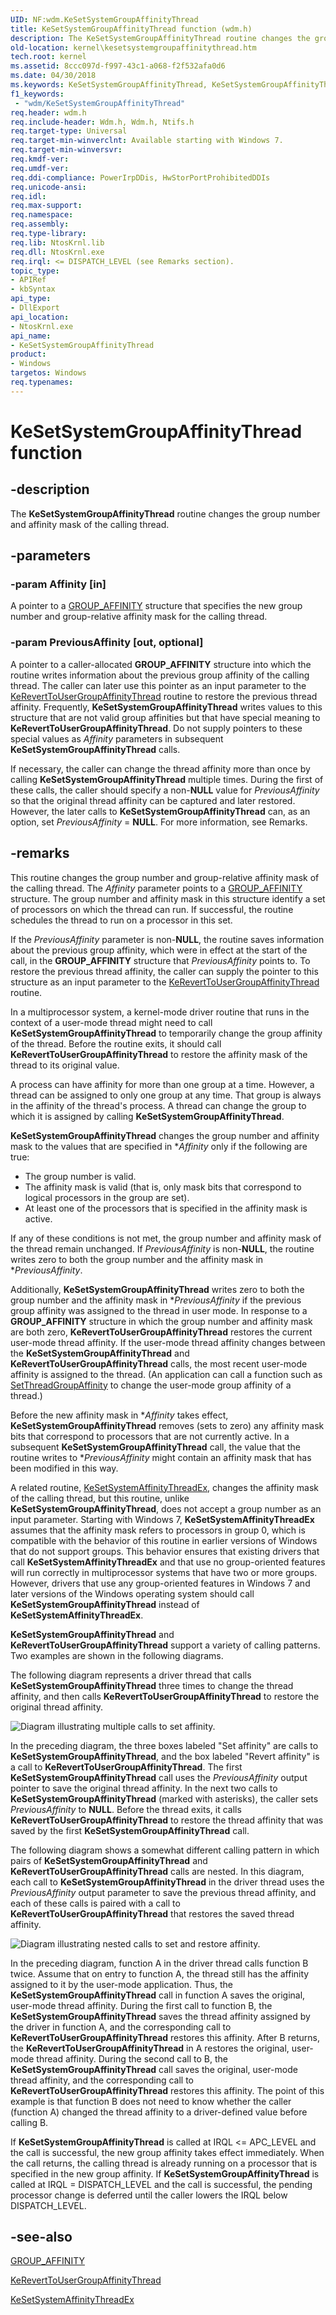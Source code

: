 ```yaml
---
UID: NF:wdm.KeSetSystemGroupAffinityThread
title: KeSetSystemGroupAffinityThread function (wdm.h)
description: The KeSetSystemGroupAffinityThread routine changes the group number and affinity mask of the calling thread.
old-location: kernel\kesetsystemgroupaffinitythread.htm
tech.root: kernel
ms.assetid: 8ccc097d-f997-43c1-a068-f2f532afa0d6
ms.date: 04/30/2018
ms.keywords: KeSetSystemGroupAffinityThread, KeSetSystemGroupAffinityThread routine [Kernel-Mode Driver Architecture], k105_3930c7d1-9295-4f62-867e-5e68729c45f3.xml, kernel.kesetsystemgroupaffinitythread, wdm/KeSetSystemGroupAffinityThread
f1_keywords:
 - "wdm/KeSetSystemGroupAffinityThread"
req.header: wdm.h
req.include-header: Wdm.h, Wdm.h, Ntifs.h
req.target-type: Universal
req.target-min-winverclnt: Available starting with Windows 7.
req.target-min-winversvr: 
req.kmdf-ver: 
req.umdf-ver: 
req.ddi-compliance: PowerIrpDDis, HwStorPortProhibitedDDIs
req.unicode-ansi: 
req.idl: 
req.max-support: 
req.namespace: 
req.assembly: 
req.type-library: 
req.lib: NtosKrnl.lib
req.dll: NtosKrnl.exe
req.irql: <= DISPATCH_LEVEL (see Remarks section).
topic_type:
- APIRef
- kbSyntax
api_type:
- DllExport
api_location:
- NtosKrnl.exe
api_name:
- KeSetSystemGroupAffinityThread
product:
- Windows
targetos: Windows
req.typenames: 
---
```


# KeSetSystemGroupAffinityThread function


## -description


The <b>KeSetSystemGroupAffinityThread</b> routine changes the group number and affinity mask of the calling thread.


## -parameters




### -param Affinity [in]

A pointer to a <a href="https://docs.microsoft.com/windows-hardware/drivers/ddi/miniport/ns-miniport-_group_affinity">GROUP_AFFINITY</a> structure that specifies the new group number and group-relative affinity mask for the calling thread.


### -param PreviousAffinity [out, optional]

A pointer to a caller-allocated <b>GROUP_AFFINITY</b> structure into which the routine writes information about the previous group affinity of the calling thread. The caller can later use this pointer as an input parameter to the <a href="https://docs.microsoft.com/windows-hardware/drivers/ddi/wdm/nf-wdm-kereverttousergroupaffinitythread">KeRevertToUserGroupAffinityThread</a> routine to restore the previous thread affinity. Frequently, <b>KeSetSystemGroupAffinityThread</b> writes values to this structure that are not valid group affinities but that have special meaning to <b>KeRevertToUserGroupAffinityThread</b>. Do not supply pointers to these special values as <i>Affinity</i> parameters in subsequent <b>KeSetSystemGroupAffinityThread</b> calls.

If necessary, the caller can change the thread affinity more than once by calling <b>KeSetSystemGroupAffinityThread</b> multiple times. During the first of these calls, the caller should specify a non-<b>NULL</b> value for <i>PreviousAffinity</i> so that the original thread affinity can be captured and later restored. However, the later calls to <b>KeSetSystemGroupAffinityThread</b> can, as an option, set <i>PreviousAffinity</i> = <b>NULL</b>. For more information, see Remarks.


## -remarks



This routine changes the group number and group-relative affinity mask of the calling thread. The <i>Affinity</i> parameter points to a <a href="https://docs.microsoft.com/windows-hardware/drivers/ddi/miniport/ns-miniport-_group_affinity">GROUP_AFFINITY</a> structure. The group number and affinity mask in this structure identify a set of processors on which the thread can run. If successful, the routine schedules the thread to run on a processor in this set.

If the <i>PreviousAffinity</i> parameter is non-<b>NULL</b>, the routine saves information about the previous group affinity, which were in effect at the start of the call, in the <b>GROUP_AFFINITY</b> structure that <i>PreviousAffinity</i> points to. To restore the previous thread affinity, the caller can supply the pointer to this structure as an input parameter to the <a href="https://docs.microsoft.com/windows-hardware/drivers/ddi/wdm/nf-wdm-kereverttousergroupaffinitythread">KeRevertToUserGroupAffinityThread</a> routine.

In a multiprocessor system, a kernel-mode driver routine that runs in the context of a user-mode thread might need to call <b>KeSetSystemGroupAffinityThread</b> to temporarily change the group affinity of the thread. Before the routine exits, it should call <b>KeRevertToUserGroupAffinityThread</b> to restore the affinity mask of the thread to its original value.

A process can have affinity for more than one group at a time. However, a thread can be assigned to only one group at any time. That group is always in the affinity of the thread's process. A thread can change the group to which it is assigned by calling <b>KeSetSystemGroupAffinityThread</b>.

<b>KeSetSystemGroupAffinityThread</b> changes the group number and affinity mask to the values that are specified in *<i>Affinity</i> only if the following are true:

<ul>
<li>
The group number is valid.

</li>
<li>
The affinity mask is valid (that is, only mask bits that correspond to logical processors in the group are set).

</li>
<li>
At least one of the processors that is specified in the affinity mask is active. 

</li>
</ul>
If any of these conditions is not met, the group number and affinity mask of the thread remain unchanged. If <i>PreviousAffinity</i> is non-<b>NULL</b>, the routine writes zero to both the group number and the affinity mask in *<i>PreviousAffinity</i>.

Additionally, <b>KeSetSystemGroupAffinityThread</b> writes zero to both the group number and the affinity mask in *<i>PreviousAffinity</i> if the previous group affinity was assigned to the thread in user mode. In response to a <b>GROUP_AFFINITY</b> structure in which the group number and affinity mask are both zero, <b>KeRevertToUserGroupAffinityThread</b> restores the current user-mode thread affinity. If the user-mode thread affinity changes between the <b>KeSetSystemGroupAffinityThread</b> and <b>KeRevertToUserGroupAffinityThread</b> calls, the most recent user-mode affinity is assigned to the thread. (An application can call a function such as <a href="https://docs.microsoft.com/windows/desktop/api/processtopologyapi/nf-processtopologyapi-setthreadgroupaffinity">SetThreadGroupAffinity</a> to change the user-mode group affinity of a thread.)

Before the new affinity mask in *<i>Affinity</i> takes effect, <b>KeSetSystemGroupAffinityThread</b> removes (sets to zero) any affinity mask bits that correspond to processors that are not currently active. In a subsequent <b>KeSetSystemGroupAffinityThread</b> call, the value that the routine writes to *<i>PreviousAffinity</i> might contain an affinity mask that has been modified in this way.

A related routine, <a href="https://docs.microsoft.com/windows-hardware/drivers/ddi/wdm/nf-wdm-kesetsystemaffinitythreadex">KeSetSystemAffinityThreadEx</a>, changes the affinity mask of the calling thread, but this routine, unlike <b>KeSetSystemGroupAffinityThread</b>, does not accept a group number as an input parameter. Starting with Windows 7, <b>KeSetSystemAffinityThreadEx</b> assumes that the affinity mask refers to processors in group 0, which is compatible with the behavior of this routine in earlier versions of Windows that do not support groups. This behavior ensures that existing drivers that call <b>KeSetSystemAffinityThreadEx</b> and that use no group-oriented features will run correctly in multiprocessor systems that have two or more groups. However, drivers that use any group-oriented features in Windows 7 and later versions of the Windows operating system should call <b>KeSetSystemGroupAffinityThread</b> instead of <b>KeSetSystemAffinityThreadEx</b>.

<b>KeSetSystemGroupAffinityThread</b> and <b>KeRevertToUserGroupAffinityThread</b> support a variety of calling patterns. Two examples are shown in the following diagrams.

The following diagram represents a driver thread that calls <b>KeSetSystemGroupAffinityThread</b> three times to change the thread affinity, and then calls <b>KeRevertToUserGroupAffinityThread</b> to restore the original thread affinity.

![Diagram illustrating multiple calls to set affinity.](images/affinity1.png)

In the preceding diagram, the three boxes labeled "Set affinity" are calls to <b>KeSetSystemGroupAffinityThread</b>, and the box labeled "Revert affinity" is a call to <b>KeRevertToUserGroupAffinityThread</b>. The first <b>KeSetSystemGroupAffinityThread</b> call uses the <i>PreviousAffinity</i> output pointer to save the original thread affinity. In the next two calls to <b>KeSetSystemGroupAffinityThread</b> (marked with asterisks), the caller sets <i>PreviousAffinity</i> to <b>NULL</b>. Before the thread exits, it calls <b>KeRevertToUserGroupAffinityThread</b> to restore the thread affinity that was saved by the first <b>KeSetSystemGroupAffinityThread</b> call.

The following diagram shows a somewhat different calling pattern in which pairs of <b>KeSetSystemGroupAffinityThread</b> and <b>KeRevertToUserGroupAffinityThread</b> calls are nested. In this diagram, each call to <b>KeSetSystemGroupAffinityThread</b> in the driver thread uses the <i>PreviousAffinity</i> output parameter to save the previous thread affinity, and each of these calls is paired with a call to <b>KeRevertToUserGroupAffinityThread</b> that restores the saved thread affinity.

![Diagram illustrating nested calls to set and restore affinity.](images/affinity2.png)

In the preceding diagram, function A in the driver thread calls function B twice. Assume that on entry to function A, the thread still has the affinity assigned to it by the user-mode application. Thus, the <b>KeSetSystemGroupAffinityThread</b> call in function A saves the original, user-mode thread affinity. During the first call to function B, the <b>KeSetSystemGroupAffinityThread</b> saves the thread affinity assigned by the driver in function A, and the corresponding call to <b>KeRevertToUserGroupAffinityThread</b> restores this affinity. After B returns, the <b>KeRevertToUserGroupAffinityThread</b> in A restores the original, user-mode thread affinity. During the second call to B, the <b>KeSetSystemGroupAffinityThread</b> call saves the original, user-mode thread affinity, and the corresponding call to <b>KeRevertToUserGroupAffinityThread</b> restores this affinity. The point of this example is that function B does not need to know whether the caller (function A) changed the thread affinity to a driver-defined value before calling B.

If <b>KeSetSystemGroupAffinityThread</b> is called at IRQL <= APC_LEVEL and the call is successful, the new group affinity takes effect immediately. When the call returns, the calling thread is already running on a processor that is specified in the new group affinity. If <b>KeSetSystemGroupAffinityThread</b> is called at IRQL = DISPATCH_LEVEL and the call is successful, the pending processor change is deferred until the caller lowers the IRQL below DISPATCH_LEVEL.




## -see-also




<a href="https://docs.microsoft.com/windows-hardware/drivers/ddi/miniport/ns-miniport-_group_affinity">GROUP_AFFINITY</a>



<a href="https://docs.microsoft.com/windows-hardware/drivers/ddi/wdm/nf-wdm-kereverttousergroupaffinitythread">KeRevertToUserGroupAffinityThread</a>



<a href="https://docs.microsoft.com/windows-hardware/drivers/ddi/wdm/nf-wdm-kesetsystemaffinitythreadex">KeSetSystemAffinityThreadEx</a>
 

 

